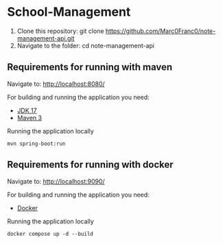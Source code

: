 # School-Management

1. Clone this repository: git clone https://github.com/Marc0Franc0/note-management-api.git
2. Navigate to the folder: cd note-management-api

## Requirements for running with maven

Navigate to: [http://localhost:8080/](http://localhost:8080/)

For building and running the application you need:

- [JDK 17](https://www.oracle.com/java/technologies/downloads/#java17)
- [Maven 3](https://maven.apache.org)

Running the application locally

```shell
mvn spring-boot:run
```

## Requirements for running with docker

Navigate to: [http://localhost:9090/](http://localhost:9090/)

For building and running the application you need:

- [Docker](https://www.docker.com/products/docker-desktop/)

Running the application locally

```shell
docker compose up -d --build
```

